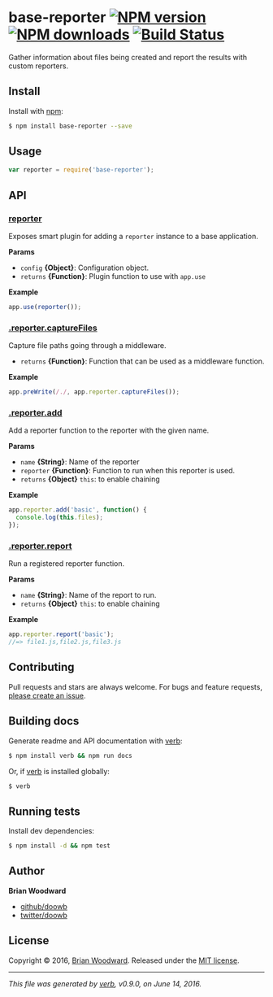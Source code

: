 # base-reporter [![NPM version](https://img.shields.io/npm/v/base-reporter.svg?style=flat)](https://www.npmjs.com/package/base-reporter) [![NPM downloads](https://img.shields.io/npm/dm/base-reporter.svg?style=flat)](https://npmjs.org/package/base-reporter) [![Build Status](https://img.shields.io/travis/node-base/base-reporter.svg?style=flat)](https://travis-ci.org/node-base/base-reporter)

Gather information about files being created and report the results with custom reporters.

## Install

Install with [npm](https://www.npmjs.com/):

```sh
$ npm install base-reporter --save
```

## Usage

```js
var reporter = require('base-reporter');
```

## API

### [reporter](index.js#L25)

Exposes smart plugin for adding a `reporter` instance to a base application.

**Params**

* `config` **{Object}**: Configuration object.
* `returns` **{Function}**: Plugin function to use with `app.use`

**Example**

```js
app.use(reporter());
```

### [.reporter.captureFiles](index.js#L70)

Capture file paths going through a middleware.

* `returns` **{Function}**: Function that can be used as a middleware function.

**Example**

```js
app.preWrite(/./, app.reporter.captureFiles());
```

### [.reporter.add](index.js#L93)

Add a reporter function to the reporter with the given name.

**Params**

* `name` **{String}**: Name of the reporter
* `reporter` **{Function}**: Function to run when this reporter is used.
* `returns` **{Object}** `this`: to enable chaining

**Example**

```js
app.reporter.add('basic', function() {
  console.log(this.files);
});
```

### [.reporter.report](index.js#L111)

Run a registered reporter function.

**Params**

* `name` **{String}**: Name of the report to run.
* `returns` **{Object}** `this`: to enable chaining

**Example**

```js
app.reporter.report('basic');
//=> file1.js,file2.js,file3.js
```

## Contributing

Pull requests and stars are always welcome. For bugs and feature requests, [please create an issue](https://github.com/node-base/base-reporter/issues/new).

## Building docs

Generate readme and API documentation with [verb](https://github.com/verbose/verb):

```sh
$ npm install verb && npm run docs
```

Or, if [verb](https://github.com/verbose/verb) is installed globally:

```sh
$ verb
```

## Running tests

Install dev dependencies:

```sh
$ npm install -d && npm test
```

## Author

**Brian Woodward**

* [github/doowb](https://github.com/doowb)
* [twitter/doowb](http://twitter.com/doowb)

## License

Copyright © 2016, [Brian Woodward](https://github.com/doowb).
Released under the [MIT license](https://github.com/node-base/base-reporter/blob/master/LICENSE).

***

_This file was generated by [verb](https://github.com/verbose/verb), v0.9.0, on June 14, 2016._
